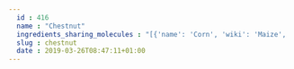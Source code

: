 ```yaml
---
  id : 416
  name : "Chestnut"
  ingredients_sharing_molecules : "[{'name': 'Corn', 'wiki': 'Maize', 'id': 56, 'category': 'Maize', 'common_molecules': [89594, 5280443, 5280598, 6054, 7284, 527, 9064, 8094, 638278, 6072, 6202, 5363388, 644104, 5280511, 650, 5367719, 13144, 637775, 4788, 26447, 61020, 247, 8452, 853433, 638011, 1889, 15394, 5280445, 637566, 240, 33931, 5365811, 8130, 798, 6569, 441005, 72277, 6561, 65084, 637542, 441484, 107971, 5284639, 10448, 338, 7288, 8723, 11552, 79803, 1110, 6050, 6986, 5318042, 107905, 31260, 2345, 5280863, 784, 10393, 439341, 7150, 1549026, 126, 7654, 7847, 445070, 768, 323, 1183, 9862, 5281708, 637511, 65064, 5284503, 802, 180, 72, 61503, 643941, 999, 439246, 244, 8768, 439263, 454, 107, 878, 444539, 18635, 7858, 8857, 5315892, 11509, 6184, 643779, 6251, 439533, 11128, 998]}, {'name': 'Apple', 'wiki': 'Apple', 'id': 162, 'category': 'Fruit', 'common_molecules': [89594, 5280443, 5280598, 6054, 7284, 527, 9064, 8094, 638278, 6072, 6202, 5363388, 644104, 5280511, 650, 5367719, 13144, 637775, 4788, 26447, 61020, 247, 8452, 853433, 638011, 1889, 15394, 5280445, 637566, 240, 33931, 5365811, 8130, 798, 6569, 441005, 72277, 6561, 65084, 637542, 441484, 107971, 5284639, 10448, 338, 7288, 8723, 11552, 79803, 1110, 6050, 6986, 5318042, 107905, 31260, 2345, 5280863, 784, 10393, 439341, 7150, 1549026, 126, 7654, 7847, 445070, 768, 323, 1183, 9862, 5281708, 637511, 65064, 5284503, 802, 180, 72, 61503, 643941, 999, 439246, 244, 8768, 439263, 454, 107, 878, 444539, 18635, 7858, 8857, 5315892, 11509, 6184, 643779, 6251, 439533, 11128, 998]}, {'name': 'Apricot', 'wiki': 'Apricot', 'id': 164, 'category': 'Fruit', 'common_molecules': [89594, 5280443, 5280598, 6054, 7284, 527, 9064, 8094, 638278, 6072, 6202, 5363388, 644104, 5280511, 650, 5367719, 13144, 637775, 4788, 26447, 61020, 247, 8452, 853433, 638011, 1889, 15394, 5280445, 637566, 240, 33931, 5365811, 8130, 798, 6569, 441005, 72277, 6561, 65084, 637542, 441484, 107971, 5284639, 10448, 338, 7288, 8723, 11552, 79803, 1110, 6050, 6986, 5318042, 107905, 31260, 2345, 5280863, 784, 10393, 439341, 7150, 1549026, 126, 7654, 7847, 445070, 768, 323, 1183, 9862, 5281708, 637511, 65064, 5284503, 802, 180, 72, 61503, 643941, 999, 439246, 244, 8768, 439263, 454, 107, 878, 444539, 18635, 7858, 8857, 5315892, 11509, 6184, 643779, 6251, 439533, 11128, 998]}, {'name': 'Avocado', 'wiki': 'Avocado', 'id': 165, 'category': 'Fruit', 'common_molecules': [89594, 5280443, 5280598, 6054, 7284, 527, 9064, 8094, 638278, 6072, 6202, 5363388, 644104, 5280511, 650, 5367719, 13144, 637775, 4788, 26447, 61020, 247, 8452, 853433, 638011, 1889, 15394, 5280445, 637566, 240, 33931, 5365811, 8130, 798, 6569, 441005, 72277, 6561, 65084, 637542, 441484, 107971, 5284639, 10448, 338, 7288, 8723, 11552, 79803, 1110, 6050, 6986, 5318042, 107905, 31260, 2345, 5280863, 784, 10393, 439341, 7150, 1549026, 126, 7654, 7847, 445070, 768, 323, 1183, 9862, 5281708, 637511, 65064, 5284503, 802, 180, 72, 61503, 643941, 999, 439246, 244, 8768, 439263, 454, 107, 878, 444539, 18635, 7858, 8857, 5315892, 11509, 6184, 643779, 6251, 439533, 11128, 998]}, {'name': 'Banana', 'wiki': 'Banana', 'id': 167, 'category': 'Fruit', 'common_molecules': [89594, 5280443, 5280598, 6054, 7284, 527, 9064, 8094, 638278, 6072, 6202, 5363388, 644104, 5280511, 650, 5367719, 13144, 637775, 4788, 26447, 61020, 247, 8452, 853433, 638011, 1889, 15394, 5280445, 637566, 240, 33931, 5365811, 8130, 798, 6569, 441005, 72277, 6561, 65084, 637542, 441484, 107971, 5284639, 10448, 338, 7288, 8723, 11552, 79803, 1110, 6050, 6986, 5318042, 107905, 31260, 2345, 5280863, 784, 10393, 439341, 7150, 1549026, 126, 7654, 7847, 445070, 768, 323, 1183, 9862, 5281708, 637511, 65064, 5284503, 802, 180, 72, 61503, 643941, 999, 439246, 244, 8768, 439263, 454, 107, 878, 444539, 18635, 7858, 8857, 5315892, 11509, 6184, 643779, 6251, 439533, 11128, 998]}]"
  slug : chestnut
  date : 2019-03-26T08:47:11+01:00
---
```




